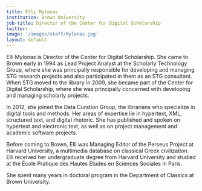 ```yaml
---
title: Elli Mylonas
institution: Brown University
job-title: Director of the Center for Digital Scholarship
twitter:
image: '/images/staff/Mylonas.jpg'
layout: default
---
```


Elli Mylonas is Director of the Center for Digital Scholarship. She came to Brown
early in 1994 as Lead Project Analyst at the Scholarly Technology Group, where she
was principally responsible for developing and managing STG research projects and
also participated in them as an STG consultant. When STG moved to the library in
2009, she became part of the Center for Digital Scholarship, where she was
principally concerned with developing and managing scholarly projects.

In 2012, she joined the Data Curation Group, the librarians who specialize in
digital tools and methods. Her areas of expertise lie in hypertext, XML, structured
text, and digital rhetoric. She has published and spoken on hypertext and
electronic text, as well as on project management and academic software projects.

Before coming to Brown, Elli was Managing Editor of the Perseus Project at Harvard
University, a multimedia database on classical Greek civilization. Elli received
her undergraduate degree from Harvard University and studied at the École Pratique
des Hautes Études en Sciences Sociales in Paris.

She spent many years in doctoral program in the Department of Classics at Brown
University.
